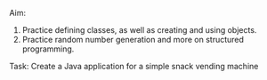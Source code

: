 Aim: 
1. Practice defining classes, as well as creating and using objects. 
2. Practice random number generation and more on structured programming. 

Task: Create a Java application for a simple snack vending machine
